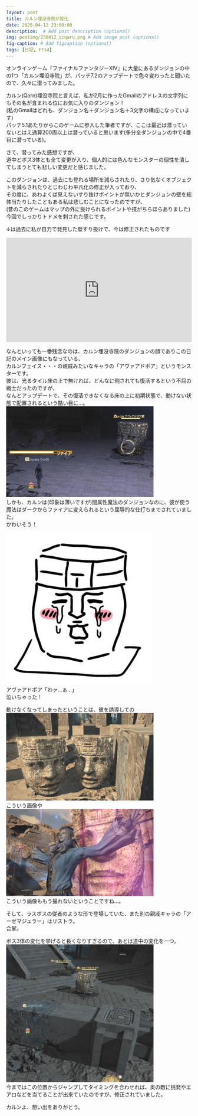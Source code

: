 ```yaml
---
layout: post
title: カルン埋没寺院が易化
date: 2025-04-12 23:00:00
description:  # Add post description (optional)
img: postimg/250412_qiqaru.png # Add image post (optional)
fig-caption: # Add figcaption (optional)
tags: [日記, FF14]
---
```


オンラインゲーム『ファイナルファンタジーXIV』に大量にあるダンジョンの中の1つ「カルン埋没寺院」が、パッチ7.2のアップデートで色々変わったと聞いたので、久々に潜ってみました。

カルン(Qarn)埋没寺院と言えば、私が2月に作ったGmailのアドレスの文字列にもその名が含まれる位にお気に入りのダンジョン！<br>
(私のGmailはどれも、ダンジョン名＋ダンジョン名＋3文字の構成になっています)<br>
パッチ5.1あたりからこのゲームに参入した筆者ですが、ここは最近は潜っていないとはえ通算200周以上は潜っていると思います(多分全ダンジョンの中で4番目に潜っている)。

さて、潜ってみた感想ですが、<br>
道中とボス3体とも全て変更が入り、個人的には色んなモンスターの個性を潰してしまうとても悲しい変更だと感じました。<br>

このダンジョンは、過去にも登れる場所を減らされたり、さり気なくオブジェクトを減らされたりとじわじわ平凡化の修正が入っており、<br>
その度に、あわよくば見えないすり抜けポイントが無いかとダンジョンの壁を総体当たりしたこともある私は悲しむことになったのですが、<br>
(昔のこのゲームはマップの外に抜けられるポイントや技がちらほらありました)<br>
今回でしっかりトドメを刺された感じです。

↓は過去に私が自力で発見した壁すり抜けで、今は修正されたものです
<div style="position: relative; padding-bottom: 56.25%; height: 0; overflow: hidden;">
  <iframe src="https://www.youtube.com/embed/IGj2eR5q8Cc"
          style="position: absolute; top: 0; left: 0; width: 100%; height: 100%;"
          frameborder="0" allowfullscreen>
  </iframe>
</div>

なんといっても一番残念なのは、カルン埋没寺院のダンジョンの顔でありこの日記のメイン画像にもなっている、<br>
カルンフェイス・・・の親戚みたいなキャラの「アヴァアドポア」というモンスターです。<br>
彼は、光るタイル床の上で無ければ、どんなに倒されても復活するという不屈の戦士だったのですが、<br>
なんとアップデートで、その復活できなくなる床の上に初期状態で、動けない状態で配置されるという酷い目に…。
<img src="https://github.com/Liqrase/diary-3/blob/main/assets/img/postimg/250412_avo1.png?raw=true" width="400"><br>
しかも、カルンは(印象は薄いですが)闇属性魔法のダンジョンなのに、彼が使う魔法はダークからファイアに変えられるという屈辱的な仕打ちまでされていました。<br>
かわいそう！

<img src="https://github.com/Liqrase/diary-3/blob/main/assets/img/postimg/250412_avo2.png?raw=true" width="400"><br>
アヴァアドポア「わァ…ぁ…」<br>
泣いちゃった！

動けなくなってしまったということは、彼を誘導しての<br>
<img src="https://github.com/Liqrase/diary-3/blob/main/assets/img/postimg/250412_avo3.png?raw=true" width="400"><br>
こういう画像や<br>
<img src="https://github.com/Liqrase/diary-3/blob/main/assets/img/postimg/250412_avo4.png?raw=true" width="400"><br>
こういう画像ももう撮れないということですね…。

そして、ラスボスの従者のような形で登場していた、また別の親戚キャラの「アーゼマジュラー」はリストラ。<br>
合掌。

ボス3体の変化を挙げると長くなりすぎるので、あとは道中の変化を一つ。<br>
<img src="https://github.com/Liqrase/diary-3/blob/main/assets/img/postimg/250412_avo5.png?raw=true" width="400"><br>
今まではこの位置からジャンプしてタイミングを合わせれば、奥の敵に挑発やエアロなどを当てることが出来ていたのですが、修正されていました。

カルンよ、想い出をありがとう。
